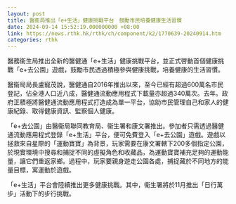```yaml
---
layout: post
title: 醫衞局推出「e+生活」健康挑戰平台　鼓勵市民培養健康生活習慣
date: 2024-09-14 15:52:19.000000000 +08:00
link: https://news.rthk.hk/rthk/ch/component/k2/1770639-20240914.htm
categories: rthk
---
```


醫務衞生局推出全新的醫健通「e+生活」健康挑戰平台，並正式啓動首個健康挑戰「e+去公園」遊戲，鼓勵市民透過積極參與健康挑戰，培養健康的生活習慣。

醫衞局局長盧寵茂說，醫健通自2016年推出以來，至今已經有超過600萬名市民登記，佔全港人口近八成，醫健通流動應用程式下載量亦超過340萬次。去年。政府正積極將醫健通流動應用程式打造成為單一平台，協助市民管理自己和家人的健康紀錄、取得健康資訊、監察個人健康。

「e+去公園」由醫衞局聯同教育局、衞生署和康文署推出。參加者只需透過醫健通流動應用程式登錄「e+生活」平台，便可免費登入「e+去公園」遊戲。遊戲以拯救來自星際的「運動寶寶」為背景，玩家需要在康文署轄下200多個指定公園，於現實環境中搜尋和捕捉不同的虛擬角色和收藏品，為運動寶寶補充足夠的運動能量，讓它們重返家鄉。過程中，玩家要親身遊走公園各處，捕捉藏於不同地方的能量目標，寓運動於遊戲。

「e+生活」平台會陸續推出更多健康挑戰。其中，衞生署將於11月推出「日行萬步」活動下的步行挑戰。
